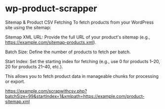 # wp-product-scrapper
Sitemap & Product CSV Fetching
To fetch products from your WordPress site using the sitemap:

Sitemap XML URL: Provide the full URL of your product's sitemap (e.g., https://example.com/sitemap-products.xml).

Batch Size: Define the number of products to fetch per batch.

Start Index: Set the starting index for fetching (e.g., use 0 for products 1–20, 20 for products 21–40, etc.).

This allows you to fetch product data in manageable chunks for processing or export.



https://example.com/scrapwithcsv.php?batchSize=99&startIndex=1&xmlpath=https://example.com/product-sitemap.xml
